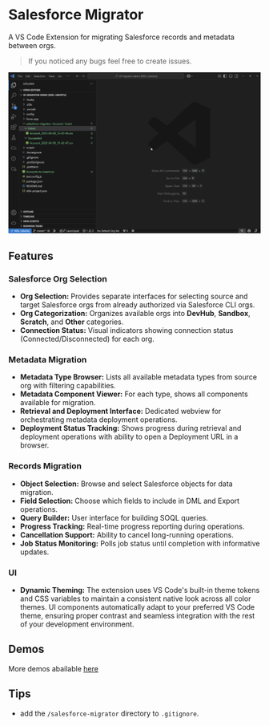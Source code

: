 # Salesforce Migrator

A VS Code Extension for migrating Salesforce records and metadata between orgs.

> If you noticed any bugs feel free to create issues.

![Export Records](/images/export-records.gif "Export Records")

## Features

### Salesforce Org Selection

-   **Org Selection:** Provides separate interfaces for selecting source and target Salesforce orgs from already authorized via Salesforce CLI orgs.
-   **Org Categorization:** Organizes available orgs into **DevHub**, **Sandbox**, **Scratch**, and **Other** categories.
-   **Connection Status:** Visual indicators showing connection status (Connected/Disconnected) for each org.

### Metadata Migration

-   **Metadata Type Browser:** Lists all available metadata types from source org with filtering capabilities.
-   **Metadata Component Viewer:** For each type, shows all components available for migration.
-   **Retrieval and Deployment Interface:** Dedicated webview for orchestrating metadata deployment operations.
-   **Deployment Status Tracking:** Shows progress during retrieval and deployment operations with ability to open a Deployment URL in a browser.

### Records Migration

-   **Object Selection:** Browse and select Salesforce objects for data migration.
-   **Field Selection:** Choose which fields to include in DML and Export operations.
-   **Query Builder:** User interface for building SOQL queries.
-   **Progress Tracking:** Real-time progress reporting during operations.
-   **Cancellation Support:** Ability to cancel long-running operations.
-   **Job Status Monitoring:** Polls job status until completion with informative updates.

### UI

-   **Dynamic Theming:** The extension uses VS Code's built-in theme tokens and CSS variables to maintain a consistent native look across all color themes. UI components automatically adapt to your preferred VS Code theme, ensuring proper contrast and seamless integration with the rest of your development environment.

## Demos

More demos abailable [here](https://github.com/akutishevsky/salesforce-migrator/tree/main/images/demos)

## Tips

-   add the `/salesforce-migrator` directory to `.gitignore`.

